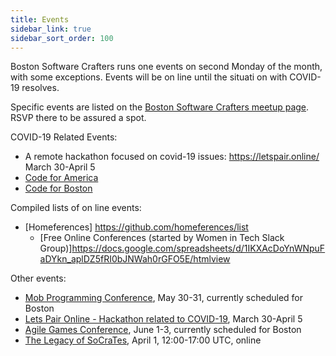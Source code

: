 ```yaml
---
title: Events
sidebar_link: true
sidebar_sort_order: 100
---
```


Boston Software Crafters runs one events on second Monday of the month, with some exceptions.  Events will be on line until the situati
on with COVID-19 resolves.

Specific events are listed on the [Boston Software Crafters meetup page](http://meetup.com/bostonsoftwarecrafters).  RSVP there to be assured a spot.

COVID-19 Related Events:
- A remote hackathon focused on covid-19 issues: https://letspair.online/ March 30-April 5
- [Code for America](https://www.codeforamerica.com)
- [Code for Boston](https://www.codeforboston.com)

Compiled lists of on line events:
- [Homeferences] https://github.com/homeferences/list
  - [Free Online Conferences (started by Women in Tech Slack Group)]https://docs.google.com/spreadsheets/d/1IKXAcDoYnWNpuFaDYkn_aplDZ5fRI0bJNWah0rGFO5E/htmlview

Other events:
- [Mob Programming Conference](https://mobprogrammingconference.com), May 30-31, currently scheduled for Boston
- [Lets Pair Online - Hackathon related to COVID-19](https://letspair.online), March 30-April 5
- [Agile Games Conference](https://agilegamesnewengland.com), June 1-3, currently scheduled for Boston
- [The Legacy of SoCraTes](https://www.crowdcast.io/e/the-legacy-of-socrates), April 1, 12:00-17:00 UTC, online
